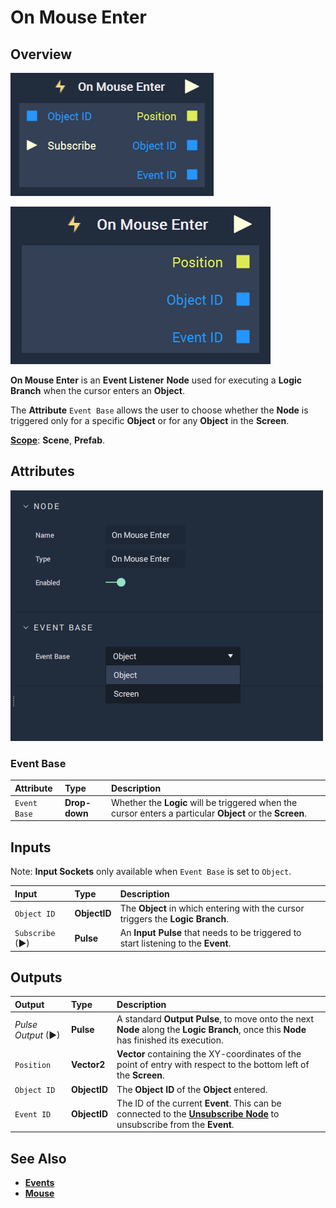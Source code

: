 # On Mouse Enter

## Overview

![The On Mouse Enter Node with Object base.](../../../.gitbook/assets/node-on-mouse-enter-objbase.png)

![The On Mouse Enter Node with Screen base.](../../../.gitbook/assets/node-on-mouse-enter-screenbase.png)

**On Mouse Enter** is an **Event Listener** **Node** used for executing a **Logic Branch** when the cursor enters an **Object**.

The **Attribute** `Event Base` allows the user to choose whether the **Node** is triggered only for a specific **Object** or for any **Object** in the **Screen**.

[**Scope**](../../overview.md#scopes): **Scene**, **Prefab**.

## Attributes

![The On Mouse Enter Node Attributes.](../../../.gitbook/assets/node-on-mouse-enter-attri.png)

### Event Base

| Attribute | Type | Description |
| :--- | :--- | :--- |
| `Event Base` | **Drop-down** | Whether the **Logic** will be triggered when the cursor enters a particular **Object** or the **Screen**.  |

## Inputs

Note: **Input Sockets** only available when `Event Base` is set to `Object`.

| Input | Type | Description |
| :--- | :--- | :--- |
| `Object ID` | **ObjectID** | The **Object** in which entering with the cursor triggers the **Logic Branch**. |
| `Subscribe` (►)|**Pulse** | An **Input Pulse** that needs to be triggered to start listening to the **Event**. |

## Outputs

| Output | Type | Description |
| :--- | :--- | :--- |
| _Pulse Output_ \(►\) | **Pulse** | A standard **Output Pulse**, to move onto the next **Node** along the **Logic Branch**, once this **Node** has finished its execution. |
| `Position` | **Vector2** | **Vector** containing the XY-coordinates of the point of entry with respect to the bottom left of the **Screen**. |
| `Object ID` | **ObjectID** | The **Object ID** of the **Object** entered. |
|`Event ID`| **ObjectID**| The ID of the current **Event**. This can be connected to the [**Unsubscribe Node**](../../incari/event/unsubscribe.md) to unsubscribe from the **Event**.|

## See Also

* [**Events**](../)
* [**Mouse**](./)

